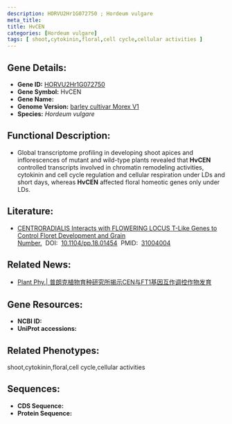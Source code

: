 ```yaml
---
description: HORVU2Hr1G072750 ; Hordeum vulgare
meta_title:
title: HvCEN
categories: [Hordeum vulgare]
tags: [ shoot,cytokinin,floral,cell cycle,cellular activities ]
---
```


## Gene Details:
- **Gene ID:**	[HORVU2Hr1G072750]()
- **Gene Symbol:** HvCEN
- **Gene Name:** 
- **Genome Version:** [barley cultivar Morex V1]()
- **Species:** *Hordeum vulgare*

## Functional Description:
   - Global transcriptome profiling in developing shoot apices and inflorescences of mutant and wild-type plants revealed that **HvCEN** controlled transcripts involved in chromatin remodeling activities, cytokinin and cell cycle regulation and cellular respiration under LDs and short days, whereas **HvCEN** affected floral homeotic genes only under LDs.

## Literature:
   - [CENTRORADIALIS Interacts with FLOWERING LOCUS T-Like Genes to Control Floret Development and Grain Number.]( https://academic.oup.com/plphys/article/180/2/1013/6117493?login=true)&nbsp;&nbsp;DOI:&nbsp;&nbsp;[10.1104/pp.18.01454](https://academic.oup.com/plphys/article/180/2/1013/6117493?login=true)&nbsp;&nbsp;PMID:&nbsp;&nbsp;[31004004](https://pubmed.ncbi.nlm.nih.gov/31004004/)

## Related News:
   - [Plant Phy.| 普朗克植物育种研究所揭示CEN与FT1基因互作调控作物发育](https://mp.weixin.qq.com/s?__biz=Mzg3MDEwNDEyMg==&mid=2247484235&idx=2&sn=753d2bf31d7c9a78c729a50f18a779de&chksm=ce93ae1ef9e42708ff78c9332be86abd6eea485ac5b0010ac03e4e9ae280d789a4285655dadc&scene=27#wechat_redirect)

## Gene Resources:
- **NCBI ID:** [](https://www.ncbi.nlm.nih.gov/gene/?term=)
- **UniProt accessions:** [](https://www.uniprot.org/uniprotkb//entry)

## Related Phenotypes:
shoot,cytokinin,floral,cell cycle,cellular activities

## Sequences:
- **CDS Sequence:**
- **Protein Sequence:**
